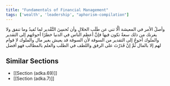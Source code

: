 ```yaml
---
title: "Fundamentals of Financial Management"
tags: ['wealth', 'leadership', "aphorism-compilation"]
---
```


 وأصلُ الأمر في المعيشة ألَّا تني عن طَلَب الحلالِ وأن تُحسِنَ التَّقْدير لما تُفيدُ وما تنفق ولا يغرنك من ذلك سعةٌ تكون فيها فإنَّ أعظم الناس في الدنيا خطرًا أحوجُهم إلى التقدير والملوك أحوجُ إلى التقدير من السوقة لأن السوقة قد يعيش بغير مال والملوك لا قوام لهم إلا بالمال ثُمَّ إنْ قَدَرْتَ على الرفق واللطف في الطلب والعلم بالمطالب فهو أفضل

## Similar Sections
- [[Section (adka.69)]]
 - [[Section (adka.7)]]
